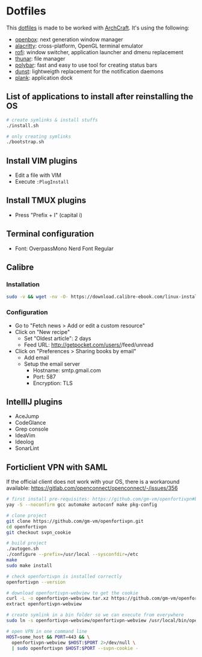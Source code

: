 # Dotfiles

This [dotfiles](http://dotfiles.github.io) is made to be worked with [ArchCraft](https://archcraft.io/).
It's using the following:

- [openbox](http://openbox.org/wiki/Main_Page): next generation window manager
- [alacritty](https://github.com/alacritty/alacritty): cross-platform, OpenGL terminal emulator
- [rofi](https://github.com/davatorium/rofi): window switcher, application launcher and dmenu replacement
- [thunar](https://docs.xfce.org/xfce/thunar/start): file manager
- [polybar](https://polybar.github.io/): fast and easy to use tool for creating status bars
- [dunst](https://dunst-project.org/): lightweigth replacement for the notification daemons
- [plank](https://launchpad.net/plank): application dock

## List of applications to install after reinstalling the OS

```bash
# create symlinks & install stuffs
./install.sh

# only creating symlinks
./bootstrap.sh
```

## Install VIM plugins

- Edit a file with VIM
- Execute `:PlugInstall`

## Install TMUX plugins

- Press "Prefix + I" (capital i)

## Terminal configuration

- Font: OverpassMono Nerd Font Regular

## Calibre

### Installation

```bash
sudo -v && wget -nv -O- https://download.calibre-ebook.com/linux-installer.sh | sudo sh /dev/stdin
```

### Configuration

- Go to "Fetch news > Add or edit a custom resource"
- Click on "New recipe"
  - Set "Oldest article": 2 days
  - Feed URL: http://getpocket.com/users/<username>/feed/unread
- Click on "Preferences > Sharing books by email"
  - Add email
  - Setup the email server
    - Hostname: smtp.gmail.com
    - Port: 587
    - Encryption: TLS

## IntellIJ plugins

- AceJump
- CodeGlance
- Grep console
- IdeaVim
- Ideolog
- SonarLint

## Forticlient VPN with SAML

If the official client does not work with your OS, there is a workaround available: https://gitlab.com/openconnect/openconnect/-/issues/356

```bash
# first install pre-requisites: https://github.com/gm-vm/openfortivpn#building-and-installing-from-source
yay -S --noconfirm gcc automake autoconf make pkg-config

# clone project
git clone https://github.com/gm-vm/openfortivpn.git
cd openfortivpn
git checkout svpn_cookie

# build project
./autogen.sh
./configure --prefix=/usr/local --sysconfdir=/etc
make
sudo make install

# check openfortivpn is installed correctly
openfortivpn --version

# download openfortivpn-webview to get the cookie
curl -L -o openfortivpn-webview.tar.xz https://github.com/gm-vm/openfortivpn-webview/releases/download/v1.0.1-electron/openfortivpn-webview-1.0.1.tar.xz
extract openfortivpn-webview

# create symlink in a bin folder so we can execute from everywhere
sudo ln -s openfortivpn-webview/openfortivpn-webview /usr/local/bin/openfortivpn-webview

# open VPN in one command line
HOST=some_host && PORT=443 && \
  openfortivpn-webview $HOST:$PORT 2>/dev/null \
  | sudo openfortivpn $HOST:$PORT --svpn-cookie -
```

